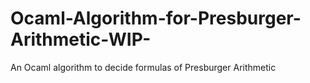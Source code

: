 # Ocaml-Algorithm-for-Presburger-Arithmetic-WIP-
An Ocaml algorithm to decide formulas of Presburger Arithmetic

